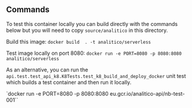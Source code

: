 ## Commands 

To test this container locally you can build directly with the commands below but you will need to copy `source/analitico` in this directory.

Build this image:
`docker build  . -t analitico/serverless`

Test image locally on port 8080:
`docker run -e PORT=8080 -p 8080:8080 analitico/serverless`

As an alternative, you can run the `api.test.test_api_k8.K8Tests.test_k8_build_and_deploy_docker` unit test which builds a test container and then run it locally. 

`docker run -e PORT=8080 -p 8080:8080 eu.gcr.io/analitico-api/nb-test-001``
